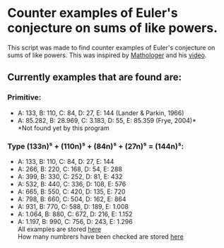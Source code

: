 # Counter examples of Euler's conjecture on sums of like powers.   
This script was made to find counter examples of Euler's conjecture on sums of like powers. This was inspired by [Mathologer](https://www.youtube.com/c/Mathologer) and his [video](https://www.youtube.com/watch?v=AO-W5aEJ3Wg&t=1161s).
## Currently examples that are found are:  
### Primitive:   
* A: 133, B: 110, C: 84, D: 27, E: 144 (Lander & Parkin, 1966)
* A: 85.282, B: 28.969, C: 3.183, D: 55, E: 85.359 (Frye, 2004)*   
*Not found yet by this program
### Type (133n)⁵ + (110n)⁵ + (84n)⁵ + (27n)⁵ = (144n)⁵:   
* A: 133, B: 110, C: 84, D: 27, E: 144
* A: 266, B: 220, C: 168, D: 54, E: 288
* A: 399, B: 330, C: 252, D: 81, E: 432
* A: 532, B: 440, C: 336, D: 108, E: 576
* A: 665, B: 550, C: 420, D: 135, E: 720
* A: 798, B: 660, C: 504, D: 162, E: 864
* A: 931, B: 770, C: 588, D: 189, E: 1.008
* A: 1.064, B: 880, C: 672, D: 216, E: 1.152
* A: 1.197, B: 990, C: 756, D: 243, E: 1.296   
All examples are stored [here](https://github.com/Kirill-iceland/counter_examples/blob/master/data/pow5.json)  
How many numbrers have been checked are stored [here](https://github.com/Kirill-iceland/counter_examples/blob/master/data/info_pow5.json)
